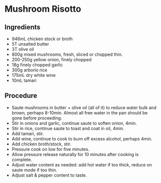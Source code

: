 # Mushroom Risotto

## Ingredients
* 946mL chicken stock or broth
* 5T unsalted butter
* 3T olive oil
* 800g mixed mushrooms, fresh, sliced or chopped thin.
* 200-250g yellow onion, finely chopped
* 18g finely chopped garlic
* 300g arborio rice
* 175mL dry white wine
* 10mL tamari

## Procedure
* Saute mushrooms in butter + olive oil (all of it) to reduce water bulk and brown, perhaps 8-10min. Almost all free water in the pan should be gone before proceeding.
* Stir in onions and garlic, continue saute to soften onion, 4min.
* Stir in rice, continue saute to toast and coat in oil, 4min.
* Add tamari, stir.
* Add wine, continue to cook to burn off excess alcohol, perhaps 4min.
* Add chicken broth/stock, stir.
* Pressure cook on low for five minutes.
* Allow pressure release naturally for 10 minutes after cooking is complete.
* Adjust water content as needed: add hot water if too thick, reduce on saute mode if too thin.
* Adjust salt & pepper content to taste.